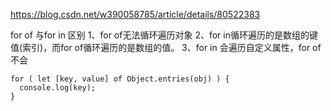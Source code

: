 https://blog.csdn.net/w390058785/article/details/80522383


for of 与for in 区别
1、for of无法循环遍历对象
2、for in循环遍历的是数组的键值(索引)，而for of循环遍历的是数组的值。
3、for in 会遍历自定义属性，for of不会

```
for ( let [key, value] of Object.entries(obj) ) {
  console.log(key);
}
```
